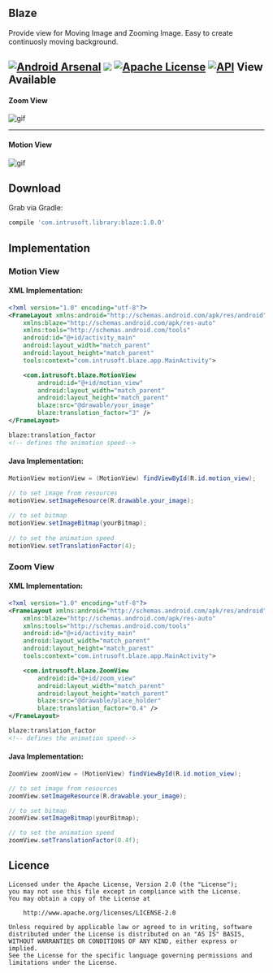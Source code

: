 Blaze
--------
Provide view for Moving Image and Zooming Image.
Easy to create continuosly moving background.

[![Android Arsenal](https://img.shields.io/badge/Android%20Arsenal-Blaze-blue.svg?style=flat)](http://android-arsenal.com/details/1/4460)
[![](https://jitpack.io/v/IntruderShanky/Blaze.svg)](https://jitpack.io/#IntruderShanky/Blaze)
[![Apache License](https://img.shields.io/badge/License-Apache%202-blue.svg)](https://www.apache.org/licenses/LICENSE-2.0.html)
[![API](https://img.shields.io/badge/API-9%2B-orange.svg?style=flat)](https://android-arsenal.com/api?level=9)
View Available
--------
#### Zoom View

![gif](Screenshots/zoom_view.gif)

-------

#### Motion View
![gif](Screenshots/motion_view.gif)


Download
--------
Grab via Gradle:
```groovy
compile 'com.intrusoft.library:blaze:1.0.0'
```

Implementation
-----------
### Motion View

#### XML Implementation:
```xml
<?xml version="1.0" encoding="utf-8"?>
<FrameLayout xmlns:android="http://schemas.android.com/apk/res/android"
    xmlns:blaze="http://schemas.android.com/apk/res-auto"
    xmlns:tools="http://schemas.android.com/tools"
    android:id="@+id/activity_main"
    android:layout_width="match_parent"
    android:layout_height="match_parent"
    tools:context="com.intrusoft.blaze.app.MainActivity">

    <com.intrusoft.blaze.MotionView
        android:id="@+id/motion_view"
        android:layout_width="match_parent"
        android:layout_height="match_parent"
        blaze:src="@drawable/your_image"
        blaze:translation_factor="3" />
</FrameLayout>
```
```xml
blaze:translation_factor 
<!-- defines the animation speed-->
```

#### Java Implementation:
```java
MotionView motionView = (MotionView) findViewById(R.id.motion_view);

// to set image from resources        
motionView.setImageResource(R.drawable.your_image);
                
// to set bitmap
motionView.setImageBitmap(yourBitmap);
        
// to set the animation speed
motionView.setTranslationFactor(4);    
```

### Zoom View

#### XML Implementation:
```xml
<?xml version="1.0" encoding="utf-8"?>
<FrameLayout xmlns:android="http://schemas.android.com/apk/res/android"
    xmlns:blaze="http://schemas.android.com/apk/res-auto"
    xmlns:tools="http://schemas.android.com/tools"
    android:id="@+id/activity_main"
    android:layout_width="match_parent"
    android:layout_height="match_parent"
    tools:context="com.intrusoft.blaze.app.MainActivity">

    <com.intrusoft.blaze.ZoomView
        android:id="@+id/zoom_view"
        android:layout_width="match_parent"
        android:layout_height="match_parent"
        blaze:src="@drawable/place_holder"
        blaze:translation_factor="0.4" />
</FrameLayout>
```

```xml
blaze:translation_factor 
<!-- defines the animation speed-->
```

#### Java Implementation:
```java
ZoomView zoomView = (MotionView) findViewById(R.id.motion_view);

// to set image from resources
zoomView.setImageResource(R.drawable.your_image);

// to set bitmap
zoomView.setImageBitmap(yourBitmap);

// to set the animation speed
zoomView.setTranslationFactor(0.4f);
```

Licence
--------

```
Licensed under the Apache License, Version 2.0 (the "License");
you may not use this file except in compliance with the License.
You may obtain a copy of the License at

    http://www.apache.org/licenses/LICENSE-2.0

Unless required by applicable law or agreed to in writing, software
distributed under the License is distributed on an "AS IS" BASIS,
WITHOUT WARRANTIES OR CONDITIONS OF ANY KIND, either express or implied.
See the License for the specific language governing permissions and
limitations under the License.
```

